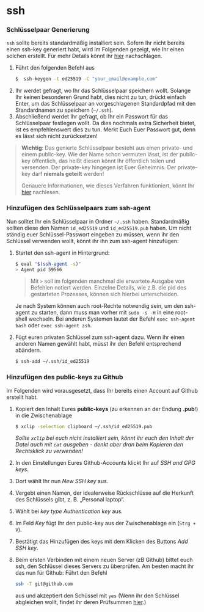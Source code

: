 # ssh

### Schlüsselpaar Generierung

`ssh` sollte bereits standardmäßig installiert sein. Sofern Ihr nicht bereits einen ssh-key generiert habt, wird im Folgenden gezeigt, wie Ihr einen solchen erstellt. Für mehr Details könnt ihr [hier](https://docs.github.com/en/authentication/connecting-to-github-with-ssh/generating-a-new-ssh-key-and-adding-it-to-the-ssh-agent) nachschlagen.

1. Führt den folgenden Befehl aus
    ```bash
    $  ssh-keygen -t ed25519 -C "your_email@example.com"
    ```
3. Ihr werdet gefragt, wo Ihr das Schlüsselpaar speichern wollt. Solange Ihr keinen besonderen Grund habt, dies nicht zu tun, drückt einfach Enter, um das Schlüsselpaar an vorgeschlagenen Standardpfad mit den Standardnamen zu speichern (`~/.ssh`).
2. Abschließend werdet Ihr gefragt, ob Ihr ein Passwort für das Schlüsselpaar festlegen wollt. Da dies nochmals extra Sicherheit bietet, ist es empfehlenswert dies zu tun. Merkt Euch Euer Passwort gut, denn es lässt sich nicht zurücksetzen!

> **Wichtig**: Das genierte Schlüsselpaar besteht aus einen private- und einem public-key. Wie der Name schon vermuten lässt, ist der public-key öffentlich, das heißt diesen könnt Ihr öffentlich teilen und versenden. Der private-key hingegen ist Euer Geheimnis. Der private-key darf **niemals geteilt** werden! 
>
> Genauere Informationen, wie dieses Verfahren funktioniert, könnt Ihr [hier](https://en.wikipedia.org/wiki/Public-key_cryptography) nachlesen.

### Hinzufügen des Schlüsselpaars zum ssh-agent

Nun solltet Ihr ein Schlüsselpaar in Ordner `~/.ssh` haben. Standardmäßig sollten diese den Namen `id_ed25519` und `id_ed25519.pub` haben. Um nicht ständig euer Schlüssel-Passwort eingeben zu müssen, wenn ihr den Schlüssel verwenden wollt, könnt ihr ihn zum ssh-agent hinzufügen:

1. Startet den ssh-agent in Hintergrund:
    ```bash
    $ eval "$(ssh-agent -s)"
    > Agent pid 59566
    ```
    > Mit `>` soll im folgenden manchmal die erwartete Ausgabe von Befehlen notiert werden. Einzelne Details, wie z.B. die pid des gestarteten Prozesses, können sich hierbei unterscheiden.

      Je nach System können auch root-Rechte notwendig sein, um den ssh-agent zu starten, dann muss man vorher mit `sudo -s -H` in eine root-shell wechseln. Bei anderen Systemen lautet der Befehl `exec ssh-agent bash` oder `exec ssh-agent zsh`.

2. Fügt euren privaten Schlüssel zum ssh-agent dazu. Wenn ihr einen anderen Namen gewählt habt, müsst ihr den Befehl entsprechend abändern.
    ```bash
    $ ssh-add ~/.ssh/id_ed25519
    ```


### Hinzufügen des public-keys zu Github

Im Folgenden wird vorausgesetzt, dass Ihr bereits einen Account auf Github erstellt habt.

1. Kopiert den Inhalt Eures **public-keys** (zu erkennen an der Endung **.pub**!) in die Zwischenablage
    ```bash
    $ xclip -selection clipboard ~/.ssh/id_ed25519.pub
    ``` 
   _Sollte `xclip` bei euch nicht installiert sein, könnt ihr euch den Inhalt der Datei auch mit `cat` ausgeben - denkt aber dran beim Kopieren den Rechtsklick zu verwenden!_

2. In den Einstellungen Eures Github-Accounts klickt Ihr auf *SSH and GPG keys*.
3. Dort wählt Ihr nun *New SSH key* aus.
4. Vergebt einen Namen, der idealerweise Rückschlüsse auf die Herkunft des Schlüssels gibt, z. B. „Personal laptop“.
5. Wählt bei *key type* *Authentication key* aus.
6. Im Feld *Key* fügt Ihr den public-key aus der Zwischenablage ein (`Strg + V`).
7. Bestätigt das Hinzufügen des keys mit dem Klicken des Buttons *Add SSH key*.
8. Beim ersten Verbinden mit einem neuen Server (zB Github) bittet euch ssh, den Schlüssel dieses Servers zu überprüfen. Am besten macht ihr das nun für Github: Führt den Befehl
    ```sh
    ssh -T git@github.com
   ```
   aus und akzeptiert den Schüssel mit `yes` (Wenn ihr den Schlüssel abgleichen wollt, findet ihr deren Prüfsummen [hier](https://docs.github.com/en/authentication/keeping-your-account-and-data-secure/githubs-ssh-key-fingerprints).)